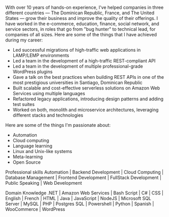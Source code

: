 With over 10 years of hands-on experience, I've helped companies in three different countries — The Dominican Republic, France, and The United States — grow their business and improve the quality of their offerings. I have worked in the e-commerce, education, finance, social network, and service sectors, in roles that go from "bug hunter" to technical lead, for companies of all sizes. Here are some of the things that I have achieved during my career:

- Led successful migrations of high-traffic web applications in LAMP/LEMP environments
- Led a team in the development of a high-traffic REST-compliant API
- Led a team in the development of multiple professional-grade WordPress plugins
- Gave a talk on the best practices when building REST APIs in one of the most prestigious universities in Santiago, Dominican Republic
- Built scalable and cost-effective serverless solutions on Amazon Web Services using multiple languages
- Refactored legacy applications, introducing design patterns and adding test suites
- Worked on both, monolith and microservice architectures, leveraging different stacks and technologies

Here are some of the things I'm passionate about:

- Automation
- Cloud computing
- Language learning
- Linux and Unix-like systems
- Meta-learning
- Open Source

Professional skills
Automation | Backend Development | Cloud Computing | Database Management | Frontend Development | FullStack Development | Public Speaking | Web Development

Domain Knowledge
.NET | Amazon Web Services | Bash Script | C# | CSS | English | French | HTML | Java | JavaScript | NodeJS | Microsoft SQL Server | MySQL | PHP | Postgres SQL | Powershell | Python | Spanish | WooCommerce | WordPress
